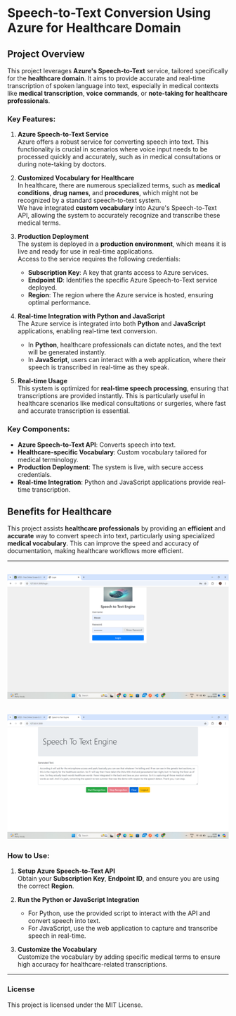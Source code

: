 # Speech-to-Text Conversion Using Azure for Healthcare Domain

## Project Overview
This project leverages **Azure's Speech-to-Text** service, tailored specifically for the **healthcare domain**. It aims to provide accurate and real-time transcription of spoken language into text, especially in medical contexts like **medical transcription**, **voice commands**, or **note-taking for healthcare professionals**.

### Key Features:
1. **Azure Speech-to-Text Service**  
   Azure offers a robust service for converting speech into text. This functionality is crucial in scenarios where voice input needs to be processed quickly and accurately, such as in medical consultations or during note-taking by doctors.

2. **Customized Vocabulary for Healthcare**  
   In healthcare, there are numerous specialized terms, such as **medical conditions**, **drug names**, and **procedures**, which might not be recognized by a standard speech-to-text system.  
   We have integrated **custom vocabulary** into Azure's Speech-to-Text API, allowing the system to accurately recognize and transcribe these medical terms.

3. **Production Deployment**  
   The system is deployed in a **production environment**, which means it is live and ready for use in real-time applications.  
   Access to the service requires the following credentials:
   - **Subscription Key**: A key that grants access to Azure services.
   - **Endpoint ID**: Identifies the specific Azure Speech-to-Text service deployed.
   - **Region**: The region where the Azure service is hosted, ensuring optimal performance.

4. **Real-time Integration with Python and JavaScript**  
   The Azure service is integrated into both **Python** and **JavaScript** applications, enabling real-time text conversion.  
   - In **Python**, healthcare professionals can dictate notes, and the text will be generated instantly.
   - In **JavaScript**, users can interact with a web application, where their speech is transcribed in real-time as they speak.

5. **Real-time Usage**  
   This system is optimized for **real-time speech processing**, ensuring that transcriptions are provided instantly. This is particularly useful in healthcare scenarios like medical consultations or surgeries, where fast and accurate transcription is essential.

### Key Components:
- **Azure Speech-to-Text API**: Converts speech into text.
- **Healthcare-specific Vocabulary**: Custom vocabulary tailored for medical terminology.
- **Production Deployment**: The system is live, with secure access credentials.
- **Real-time Integration**: Python and JavaScript applications provide real-time transcription.

## Benefits for Healthcare
This project assists **healthcare professionals** by providing an **efficient** and **accurate** way to convert speech into text, particularly using specialized **medical vocabulary**. This can improve the speed and accuracy of documentation, making healthcare workflows more efficient.

---
![Login Image](login.png)
---
![stt Image](home.png)
---
### How to Use:
1. **Setup Azure Speech-to-Text API**  
   Obtain your **Subscription Key**, **Endpoint ID**, and ensure you are using the correct **Region**.
   
2. **Run the Python or JavaScript Integration**  
   - For Python, use the provided script to interact with the API and convert speech into text.
   - For JavaScript, use the web application to capture and transcribe speech in real-time.

3. **Customize the Vocabulary**  
   Customize the vocabulary by adding specific medical terms to ensure high accuracy for healthcare-related transcriptions.

---

### License
This project is licensed under the MIT License.

